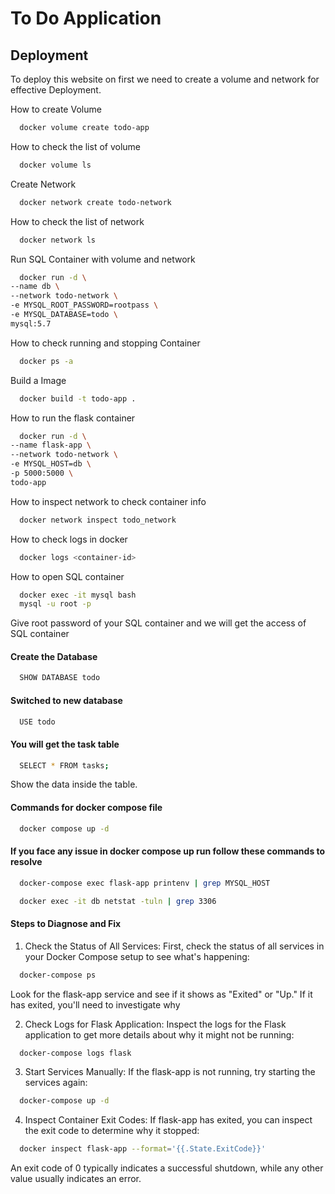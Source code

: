 
# To Do Application







## Deployment

To deploy this website on first we need to create a volume and network for effective Deployment.

How to create Volume 

```bash
  docker volume create todo-app
```

How to check the list of volume 

```bash
  docker volume ls
```
Create Network

```bash
  docker network create todo-network
```

How to check the list of network 

```bash
  docker network ls 
```

Run SQL Container with volume and network 

```bash 
  docker run -d \
--name db \
--network todo-network \
-e MYSQL_ROOT_PASSWORD=rootpass \
-e MYSQL_DATABASE=todo \
mysql:5.7
```
How to check running and stopping Container 

```bash 
  docker ps -a 
```
Build a Image

```bash 
  docker build -t todo-app .
```

How to run the flask container 

```bash
  docker run -d \
--name flask-app \
--network todo-network \
-e MYSQL_HOST=db \
-p 5000:5000 \
todo-app
```

How to inspect network to check container info 

```bash 
  docker network inspect todo_network
```

How to check logs in docker 

```bash 
  docker logs <container-id>
```
How to open SQL container 

```bash 
  docker exec -it mysql bash
  mysql -u root -p
```

Give root password of your SQL container and we will get the access of SQL container

#### Create the Database

```bash 
  SHOW DATABASE todo
```
#### Switched to new database 

```bash 
  USE todo
```
#### You will get the task table 

```bash
  SELECT * FROM tasks;
```
Show the data inside the table. 

#### Commands for docker compose file

```bash
  docker compose up -d
```
#### If you face any issue in docker compose up run follow these commands to resolve 

```bash
  docker-compose exec flask-app printenv | grep MYSQL_HOST
```

```bash
  docker exec -it db netstat -tuln | grep 3306
```

#### Steps to Diagnose and Fix

1. Check the Status of All Services: First, check the status of all services in your Docker Compose setup to see what's happening:

```bash
  docker-compose ps
```

Look for the flask-app service and see if it shows as "Exited" or "Up." If it has exited, you'll need to investigate why

2. Check Logs for Flask Application: Inspect the logs for the Flask application to get more details about why it might not be running:

```bash
  docker-compose logs flask
```
3. Start Services Manually: If the flask-app is not running, try starting the services again:

```bash
  docker-compose up -d
```

4. Inspect Container Exit Codes: If flask-app has exited, you can inspect the exit code to determine why it stopped:

```bash
  docker inspect flask-app --format='{{.State.ExitCode}}'
```
An exit code of 0 typically indicates a successful shutdown, while any other value usually indicates an error.
